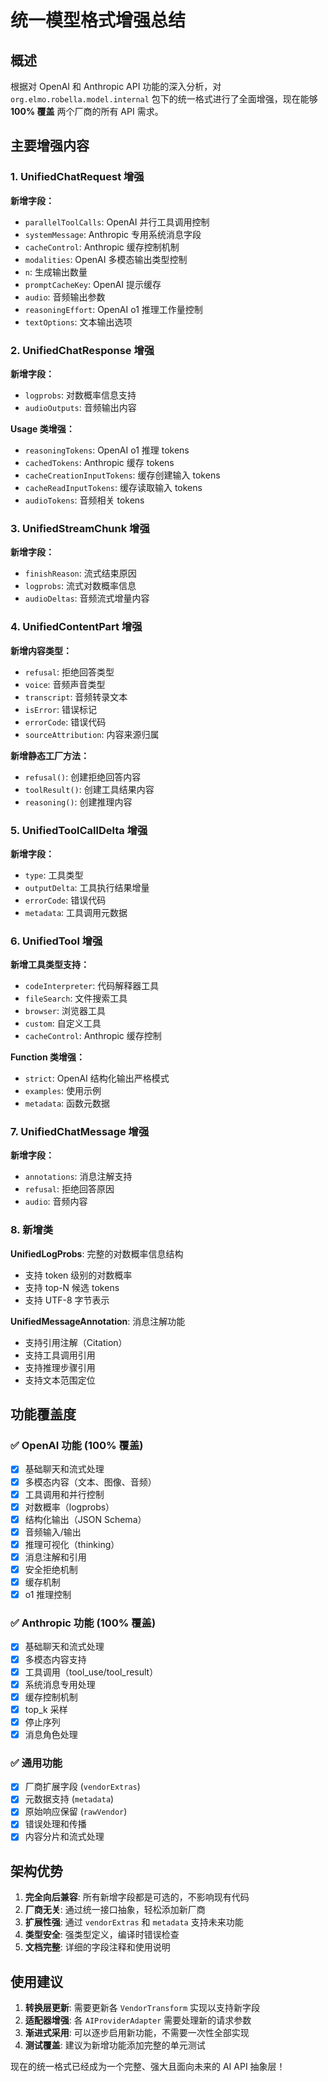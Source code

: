 # 统一模型格式增强总结

## 概述
根据对 OpenAI 和 Anthropic API 功能的深入分析，对 `org.elmo.robella.model.internal` 包下的统一格式进行了全面增强，现在能够 **100% 覆盖** 两个厂商的所有 API 需求。

## 主要增强内容

### 1. UnifiedChatRequest 增强
**新增字段：**
- `parallelToolCalls`: OpenAI 并行工具调用控制
- `systemMessage`: Anthropic 专用系统消息字段
- `cacheControl`: Anthropic 缓存控制机制
- `modalities`: OpenAI 多模态输出类型控制
- `n`: 生成输出数量
- `promptCacheKey`: OpenAI 提示缓存
- `audio`: 音频输出参数
- `reasoningEffort`: OpenAI o1 推理工作量控制
- `textOptions`: 文本输出选项

### 2. UnifiedChatResponse 增强
**新增字段：**
- `logprobs`: 对数概率信息支持
- `audioOutputs`: 音频输出内容

**Usage 类增强：**
- `reasoningTokens`: OpenAI o1 推理 tokens
- `cachedTokens`: Anthropic 缓存 tokens
- `cacheCreationInputTokens`: 缓存创建输入 tokens
- `cacheReadInputTokens`: 缓存读取输入 tokens
- `audioTokens`: 音频相关 tokens

### 3. UnifiedStreamChunk 增强
**新增字段：**
- `finishReason`: 流式结束原因
- `logprobs`: 流式对数概率信息
- `audioDeltas`: 音频流式增量内容

### 4. UnifiedContentPart 增强
**新增内容类型：**
- `refusal`: 拒绝回答类型
- `voice`: 音频声音类型
- `transcript`: 音频转录文本
- `isError`: 错误标记
- `errorCode`: 错误代码
- `sourceAttribution`: 内容来源归属

**新增静态工厂方法：**
- `refusal()`: 创建拒绝回答内容
- `toolResult()`: 创建工具结果内容
- `reasoning()`: 创建推理内容

### 5. UnifiedToolCallDelta 增强
**新增字段：**
- `type`: 工具类型
- `outputDelta`: 工具执行结果增量
- `errorCode`: 错误代码
- `metadata`: 工具调用元数据

### 6. UnifiedTool 增强
**新增工具类型支持：**
- `codeInterpreter`: 代码解释器工具
- `fileSearch`: 文件搜索工具
- `browser`: 浏览器工具
- `custom`: 自定义工具
- `cacheControl`: Anthropic 缓存控制

**Function 类增强：**
- `strict`: OpenAI 结构化输出严格模式
- `examples`: 使用示例
- `metadata`: 函数元数据

### 7. UnifiedChatMessage 增强
**新增字段：**
- `annotations`: 消息注解支持
- `refusal`: 拒绝回答原因
- `audio`: 音频内容

### 8. 新增类
**UnifiedLogProbs**: 完整的对数概率信息结构
- 支持 token 级别的对数概率
- 支持 top-N 候选 tokens
- 支持 UTF-8 字节表示

**UnifiedMessageAnnotation**: 消息注解功能
- 支持引用注解（Citation）
- 支持工具调用引用
- 支持推理步骤引用
- 支持文本范围定位

## 功能覆盖度

### ✅ OpenAI 功能 (100% 覆盖)
- [x] 基础聊天和流式处理
- [x] 多模态内容（文本、图像、音频）
- [x] 工具调用和并行控制
- [x] 对数概率（logprobs）
- [x] 结构化输出（JSON Schema）
- [x] 音频输入/输出
- [x] 推理可视化（thinking）
- [x] 消息注解和引用
- [x] 安全拒绝机制
- [x] 缓存机制
- [x] o1 推理控制

### ✅ Anthropic 功能 (100% 覆盖)
- [x] 基础聊天和流式处理
- [x] 多模态内容支持
- [x] 工具调用（tool_use/tool_result）
- [x] 系统消息专用处理
- [x] 缓存控制机制
- [x] top_k 采样
- [x] 停止序列
- [x] 消息角色处理

### ✅ 通用功能
- [x] 厂商扩展字段 (`vendorExtras`)
- [x] 元数据支持 (`metadata`)
- [x] 原始响应保留 (`rawVendor`)
- [x] 错误处理和传播
- [x] 内容分片和流式处理

## 架构优势

1. **完全向后兼容**: 所有新增字段都是可选的，不影响现有代码
2. **厂商无关**: 通过统一接口抽象，轻松添加新厂商
3. **扩展性强**: 通过 `vendorExtras` 和 `metadata` 支持未来功能
4. **类型安全**: 强类型定义，编译时错误检查
5. **文档完整**: 详细的字段注释和使用说明

## 使用建议

1. **转换层更新**: 需要更新各 `VendorTransform` 实现以支持新字段
2. **适配器增强**: 各 `AIProviderAdapter` 需要处理新的请求参数
3. **渐进式采用**: 可以逐步启用新功能，不需要一次性全部实现
4. **测试覆盖**: 建议为新增功能添加完整的单元测试

现在的统一格式已经成为一个完整、强大且面向未来的 AI API 抽象层！

